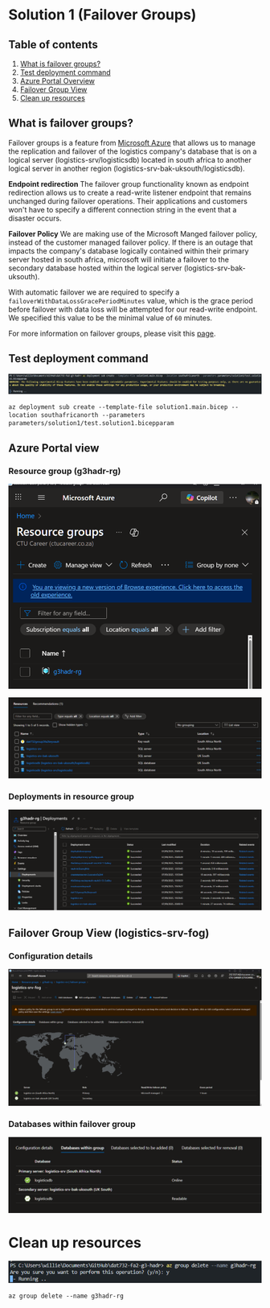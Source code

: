 # Solution 1 (Failover Groups)
## Table of contents
1. [What is failover groups?](#what-is-failover-groups)
2. [Test deployment command](#test-deployment-command)
3. [Azure Portal Overview](#azure-portal-view)
4. [Failover Group View](#failover-group-view-logistics-srv-fog)
5. [Clean up resources](#clean-up-resources)
## What is failover groups?
Failover groups is a feature from [Microsoft Azure](https://portal.azure.com) that allows us to manage the replication and failover of the logistics company's database that is on a logical server (logistics-srv/logisticsdb) located in south africa to another logical server in another region (logistics-srv-bak-uksouth/logisticsdb). 

**Endpoint redirection**
The failover group functionality known as endpoint redirection allows us to create a read-write listener endpoint that remains unchanged during failover operations. Their applications and customers won't have to specify a different connection string in the event that a disaster occurs. 

**Failover Policy**
We are making use of the Microsoft Manged failover policy, instead of the customer managed failover policy. If there is an outage that impacts the company's database logically contained within their primary server hosted in south africa, microsoft will initiate a failover to the secondary database hosted within the logical server (logistics-srv-bak-uksouth). 

With automatic failover we are required to specify a ``failoverWithDataLossGracePeriodMinutes`` value, which is the grace period before failover with data loss will be attempted for our read-write endpoint.  We specified this value to be the minimal value of ``60`` minutes.

For more information on failover groups, please visit this [page](https://learn.microsoft.com/en-us/azure/azure-sql/database/failover-group-sql-db?view=azuresql).
## Test deployment command
![screenshot of deployment command on windows](/documentation/examples/solution1/images/azure-cli/deploy-with-test-variables.png)
```
az deployment sub create --template-file solution1.main.bicep --location southafricanorth --parameters parameters/solution1/test.solution1.bicepparam
```

## Azure Portal view

### Resource group (g3hadr-rg)

![An overview of the deployed resource gruops](/documentation/examples/solution1/images/azure-portal/overview/resource-groups-overview.png)

![](/documentation/examples/solution1/images/azure-portal/overview/resources-in-resource-group.png)
### Deployments in resource group

![A view of the deployments made within the resource group](/documentation/examples/solution1/images/azure-portal/overview/deployments.png)

## Failover Group View (logistics-srv-fog)
### Configuration details
![](/documentation/examples/solution1/images/azure-portal/failover-group-view/configuration-details.png)
### Databases within failover group
![](/documentation/examples/solution1/images/azure-portal/failover-group-view/databases-within-failover-group.png)

# Clean up resources
![](/documentation/examples/solution1/images/azure-cli/cleanup-resources.png)
```
az group delete --name g3hadr-rg
```